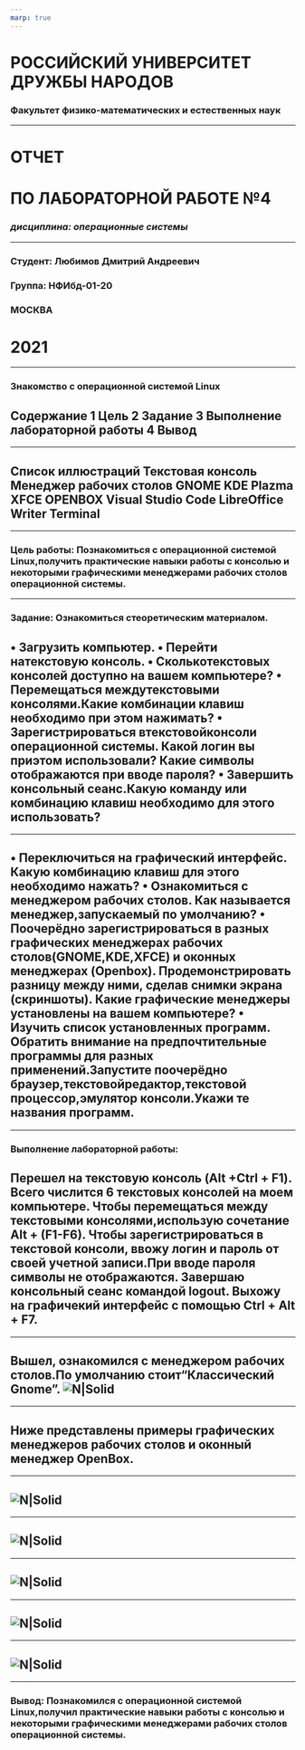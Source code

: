 ```yaml
---
marp: true
---
```



# **РОССИЙСКИЙ УНИВЕРСИТЕТ ДРУЖБЫ НАРОДОВ**
### **Факультет физико-математических и естественных наук**


---

# **ОТЧЕТ**
# **ПО ЛАБОРАТОРНОЙ РАБОТЕ №4**
### *дисциплина: операционные системы*

---
### Студент: Любимов Дмитрий Андреевич
### Группа: НФИбд-01-20

### **МОСКВА**
# 2021

---
### Знакомство с операционной системой Linux

Содержание
1 Цель
2 Задание
3 Выполнение лабораторной работы
4 Вывод
---
---
Список иллюстраций
 Текстовая консоль
 Менеджер рабочих столов
 GNOME 
 KDE Plazma 
 XFCE
 OPENBOX 
 Visual Studio Code 
 LibreOffice Writer 
 Terminal 
---
---

### **Цель работы:** Познакомиться с операционной системой Linux,получить практические навыки работы с консолью и некоторыми графическими менеджерами рабочих столов операционной системы.
---
### Задание: Ознакомиться стеоретическим материалом.
• Загрузить компьютер.
• Перейти натекстовую консоль.
• Сколькотекстовых консолей доступно на вашем компьютере?
• Перемещаться междутекстовыми консолями.Какие комбинации клавиш необходимо при этом нажимать?
• Зарегистрироваться втекстовойконсоли операционной системы. Какой логин вы приэтом использовали? Какие символы отображаются при вводе
пароля?
• Завершить консольный сеанс.Какую команду или комбинацию клавиш необходимо для этого использовать?
---

---
• Переключиться на графический интерфейс. Какую комбинацию клавиш
для этого необходимо нажать?
• Ознакомиться с менеджером рабочих столов. Как называется менеджер,запускаемый по умолчанию?
• Поочерёдно зарегистрироваться в разных графических менеджерах рабочих
столов(GNOME,KDE,XFCE) и оконных менеджерах (Openbox). Продемонстрировать разницу между ними, сделав снимки экрана (скриншоты). Какие
графические менеджеры установлены на вашем компьютере?
• Изучить список установленных программ. Обратить внимание на предпочтительные программы для разных применений.Запустите поочерёдно
браузер,текстовойредактор,текстовой процессор,эмулятор консоли.Укажи те названия программ.
---
---
### Выполнение лабораторной работы:
Перешел на текстовую консоль (Alt +Ctrl + F1). Всего числится 6 текстовых консолей на моем компьютере. Чтобы перемещаться между текстовыми консолями,использую сочетание Alt + (F1-F6). Чтобы зарегистрироваться в текстовой консоли, ввожу логин и пароль от своей учетной записи.При вводе пароля символы не отображаются. Завершаю консольный сеанс командой logout. Выхожу на графичекий интерфейс с помощью Ctrl + Alt + F7.
---
---
Вышел, ознакомился с менеджером рабочих столов.По умолчанию стоит“Классический Gnome”.
![N|Solid](https://sun9-83.userapi.com/impg/JMC8xJ92-mi7YoqhF6iQip3NcLl8_0JqS8BYmQ/BpPwFOqmFDw.jpg?size=211x543&quality=96&sign=01228986fb0a82875804fc99a82917d3&type=album)
---
---
Ниже представлены примеры графических менеджеров рабочих столов и оконный менеджер OpenBox.
---
---
![N|Solid](https://sun9-31.userapi.com/impg/RNWGgmPUAkGKPj0TMysMGOsYJJQ_G-angYV8MQ/Qf5UEDvuY5M.jpg?size=2516x2160&quality=96&sign=1b768817aaf958d80094fce7316eecbc&type=album)
---
---
![N|Solid](https://sun9-12.userapi.com/impg/XjXU4bnUoexPykOHtI1ck8Z4jNsihSmWB4WAMw/UtITmYeinFI.jpg?size=2560x1920&quality=96&sign=a4e311d451a8a5d19d4767f9365f6496&type=album)
---
---
![N|Solid](https://sun9-53.userapi.com/impg/v-DC8ZERObi6pNHMOUBBG9237nBGLqnbcws4Bg/5xdYcTzClMc.jpg?size=2560x1920&quality=96&sign=7a36a8157cfff90e0079d10215eef865&type=album)
---
---
![N|Solid](https://sun9-66.userapi.com/impg/-GBQb9xltvwUzQ6DOao86U79XSzEXpA1Usts0w/BX5qZyCvnac.jpg?size=2560x1920&quality=96&sign=d6b14dc212534e4feed1e5e3ea55e210&type=album)
---
---
![N|Solid](https://sun9-44.userapi.com/impg/uPWblubClHU7gNBvHR6iJCipkI6PjUnAdokaFw/qHyqJfSZrY0.jpg?size=2560x1920&quality=96&sign=ffbb3d93e20e0744758780bd270f934a&type=album)
---
---
### Вывод: Познакомился с операционной системой Linux,получил практические навыки работы с консолью и некоторыми графическими менеджерами рабочих столов операционной системы.



